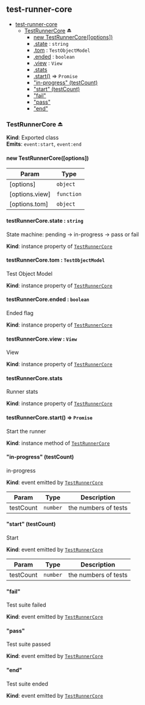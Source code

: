 <a name="module_test-runner-core"></a>

## test-runner-core

* [test-runner-core](#module_test-runner-core)
    * [TestRunnerCore](#exp_module_test-runner-core--TestRunnerCore) ⏏
        * [new TestRunnerCore([options])](#new_module_test-runner-core--TestRunnerCore_new)
        * [.state](#module_test-runner-core--TestRunnerCore+state) : <code>string</code>
        * [.tom](#module_test-runner-core--TestRunnerCore+tom) : <code>TestObjectModel</code>
        * [.ended](#module_test-runner-core--TestRunnerCore+ended) : <code>boolean</code>
        * [.view](#module_test-runner-core--TestRunnerCore+view) : <code>View</code>
        * [.stats](#module_test-runner-core--TestRunnerCore+stats)
        * [.start()](#module_test-runner-core--TestRunnerCore+start) ⇒ <code>Promise</code>
        * ["in-progress" (testCount)](#module_test-runner-core--TestRunnerCore+event_in-progress)
        * ["start" (testCount)](#module_test-runner-core--TestRunnerCore+event_start)
        * ["fail"](#module_test-runner-core--TestRunnerCore+event_fail)
        * ["pass"](#module_test-runner-core--TestRunnerCore+event_pass)
        * ["end"](#module_test-runner-core--TestRunnerCore+event_end)

<a name="exp_module_test-runner-core--TestRunnerCore"></a>

### TestRunnerCore ⏏
**Kind**: Exported class  
**Emits**: <code>event:start</code>, <code>event:end</code>  
<a name="new_module_test-runner-core--TestRunnerCore_new"></a>

#### new TestRunnerCore([options])

| Param | Type |
| --- | --- |
| [options] | <code>object</code> | 
| [options.view] | <code>function</code> | 
| [options.tom] | <code>object</code> | 

<a name="module_test-runner-core--TestRunnerCore+state"></a>

#### testRunnerCore.state : <code>string</code>
State machine: pending -> in-progress -> pass or fail

**Kind**: instance property of [<code>TestRunnerCore</code>](#exp_module_test-runner-core--TestRunnerCore)  
<a name="module_test-runner-core--TestRunnerCore+tom"></a>

#### testRunnerCore.tom : <code>TestObjectModel</code>
Test Object Model

**Kind**: instance property of [<code>TestRunnerCore</code>](#exp_module_test-runner-core--TestRunnerCore)  
<a name="module_test-runner-core--TestRunnerCore+ended"></a>

#### testRunnerCore.ended : <code>boolean</code>
Ended flag

**Kind**: instance property of [<code>TestRunnerCore</code>](#exp_module_test-runner-core--TestRunnerCore)  
<a name="module_test-runner-core--TestRunnerCore+view"></a>

#### testRunnerCore.view : <code>View</code>
View

**Kind**: instance property of [<code>TestRunnerCore</code>](#exp_module_test-runner-core--TestRunnerCore)  
<a name="module_test-runner-core--TestRunnerCore+stats"></a>

#### testRunnerCore.stats
Runner stats

**Kind**: instance property of [<code>TestRunnerCore</code>](#exp_module_test-runner-core--TestRunnerCore)  
<a name="module_test-runner-core--TestRunnerCore+start"></a>

#### testRunnerCore.start() ⇒ <code>Promise</code>
Start the runner

**Kind**: instance method of [<code>TestRunnerCore</code>](#exp_module_test-runner-core--TestRunnerCore)  
<a name="module_test-runner-core--TestRunnerCore+event_in-progress"></a>

#### "in-progress" (testCount)
in-progress

**Kind**: event emitted by [<code>TestRunnerCore</code>](#exp_module_test-runner-core--TestRunnerCore)  

| Param | Type | Description |
| --- | --- | --- |
| testCount | <code>number</code> | the numbers of tests |

<a name="module_test-runner-core--TestRunnerCore+event_start"></a>

#### "start" (testCount)
Start

**Kind**: event emitted by [<code>TestRunnerCore</code>](#exp_module_test-runner-core--TestRunnerCore)  

| Param | Type | Description |
| --- | --- | --- |
| testCount | <code>number</code> | the numbers of tests |

<a name="module_test-runner-core--TestRunnerCore+event_fail"></a>

#### "fail"
Test suite failed

**Kind**: event emitted by [<code>TestRunnerCore</code>](#exp_module_test-runner-core--TestRunnerCore)  
<a name="module_test-runner-core--TestRunnerCore+event_pass"></a>

#### "pass"
Test suite passed

**Kind**: event emitted by [<code>TestRunnerCore</code>](#exp_module_test-runner-core--TestRunnerCore)  
<a name="module_test-runner-core--TestRunnerCore+event_end"></a>

#### "end"
Test suite ended

**Kind**: event emitted by [<code>TestRunnerCore</code>](#exp_module_test-runner-core--TestRunnerCore)  
